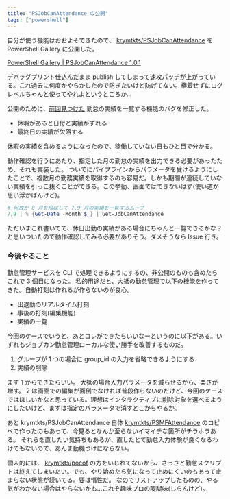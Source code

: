 ```yaml
---
title: "PSJobCanAttendance の公開"
tags: ["powershell"]
---
```


自分が使う機能はおおよそできたので、 [krymtkts/PSJobCanAttendance](https://github.com/krymtkts/PSJobCanAttendance) を PowerShell Gallery に公開した。

[PowerShell Gallery | PSJobCanAttendance 1.0.1](https://www.powershellgallery.com/packages/PSJobCanAttendance/1.0.1)

デバッグプリント仕込んだまま publish してしまって速攻パッチが上がっている。これ過去に何度かやらかしたので防ぎたいけど防げてない。横着せずにログレベルちゃんと使ってやれよというところか...

公開のために、[前回見つけた](/posts/2022-10-30-prepare-to-publish-psjobcanattendance.html) 勤怠の実績を一覧する機能のバグを修正した。

- 休暇があると日付と実績がずれる
- 最終日の実績が欠落する

休暇の実績を含めるようになったので、稼働していない日もひと目で分かる。

動作確認を行うにあたり、指定した月の勤怠の実績を出力できる必要があったため、それも実装した。
ついでにパイプラインからパラメータを受けるようにしたことで、複数月の勤務実績を取得するのも容易だ。しかも期間が連続していない実績を引っこ抜くことができる。この挙動、画面ではできないはず(使い道が思い浮かばんけど)。

```powershell
# 何故か 8 月を飛ばして 7,9 月の実績を一覧するムーブ
7,9 | % {Get-Date -Month $_} | Get-JobCanAttendance
```

ただいまこれ書いてて、休日出勤の実績がある場合にちゃんと一覧できるかな？と思いついたので動作確認してみる必要がありそう。ダメそうなら Issue 行き。

### 今後やること

勤怠管理サービスを CLI で処理できるようにするの、非公開のものも含めたらこれで 3 個目になった。
私的用途だと、大抵の勤怠管理で以下の機能を作ってきた。自動打刻は作れるが作らないのが良心。

- 出退勤のリアルタイム打刻
- 事後の打刻(編集機能)
- 実績の一覧

今回のケースでいうと、あとコレができたらいいなーというのに以下がある。いずれもジョブカン勤怠管理ローカルな使い勝手を改善するものだ。

1. グループが 1 つの場合に group_id の入力を省略できるようにする
2. 実績の削除

まず 1 からできたらいい。 大抵の場合入力パラメータを減らせるから、楽さが増す。
2 は画面での編集が面倒でなければ普段作らないのだけど、今回のケースではほしいかなと思っている。理想はインタラクティブに削除対象を選べるようにしたいけど、まずは指定のパラメータで消すとこからやるか。

あと krymtkts/PSJobCanAttendance 自体 [krymtkts/PSMFAttendance](https://github.com/krymtkts/PSMFAttendance) のコピペで作ったのもあって、今見るとなんか至らないイマイチな箇所がチラホラある。
それらを直したい気持ちもあるが、直したとて勤怠入力体験が良くなるわけでもないので、あんま動機づけにならない。

個人的には、 [krymtkts/pocof](https://github.com/krymtkts/pocof) の方をいじれてないから、さっさと勤怠スクリプトは終えてしまいたい。でも、やり始めたら気になって止めにくいのもあって止まらない状態が続いてる。要は惰性だ。
なのでリストアップしたものの、やる気がわかない場合はやらないかも...これぞ趣味プロの醍醐味(しらんけど)。
